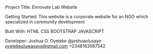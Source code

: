 Project Title:
Ennovate Lab Website

Getting Started:
This website is a corporate website for an NGO which specialized in community development

Built With:
HTML
CSS
BOOTSTRAP
JAVASCRIPT

Developer:
Joshua O. Oyeleke
@joshuaolusayo
oyelekeoluwasayo@gmail.com
+2348163087542
